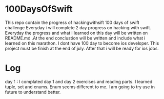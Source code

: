 # 100DaysOfSwift
This repo contain the progress of hackingwithsift 100 days of swift challenge
Everyday i will complete 2 day progress on hacking with swift. Everyday the progress and what i learned on this day will be written on README.md .At the end conclustion will be written and include what i learned on this marathon. I dont have 100 day to become ios developer. This project must be finish at the end of july. After that i will be ready for ios jobs. 

# Log

day 1 : I complated day 1 and day 2 exercises and reading parts. I learned tuple, set and enums. Enum seems different to me. I am going to try use in future to understand better. 
